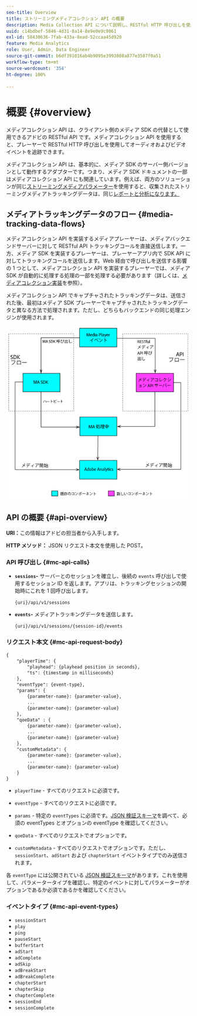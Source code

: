```yaml
---
seo-title: Overview
title: ストリーミングメディアコレクション API の概要
description: Media Collection API について説明し、RESTful HTTP 呼び出しを使用してオーディオおよびビデオイベントをプレーヤーでトラッキングする方法について説明します。
uuid: c14bdbef-5846-4d31-8a14-8e9e0e9c9861
exl-id: 58430636-7fab-433a-8ead-52ccaa45d920
feature: Media Analytics
role: User, Admin, Data Engineer
source-git-commit: b6df391016ab4b9095e3993808a877e3587f0a51
workflow-type: tm+mt
source-wordcount: '354'
ht-degree: 100%

---
```


# 概要 {#overview}

メディアコレクション API は、クライアント側のメディア SDK の代替として使用できるアドビの RESTful API です。メディアコレクション API を使用すると、プレーヤーで RESTful HTTP 呼び出しを使用してオーディオおよびビデオイベントを追跡できます。

メディアコレクション API は、基本的に、メディア SDK のサーバー側バージョンとして動作するアダプターです。つまり、メディア SDK ドキュメントの一部はメディアコレクション API にも関連しています。例えば、両方のソリューションが同じ[ストリーミングメディアパラメーター](/help/metrics-and-metadata/audio-video-parameters.md)を使用すると、収集されたストリーミングメディアトラッキングデータは、同じ[レポートと分析になります。](/help/media-reports/media-reports-enable.md)

## メディアトラッキングデータのフロー {#media-tracking-data-flows}

メディアコレクション API を実装するメディアプレーヤーは、メディアバックエンドサーバーに対して RESTful API トラッキングコールを直接送信します。一方、メディア SDK を実装するプレーヤーは、プレーヤーアプリ内で SDK API に対してトラッキングコールを送信します。Web 経由で呼び出しを送信する影響の 1 つとして、メディアコレクション API を実装するプレーヤーでは、メディア SDK が自動的に処理する処理の一部を処理する必要があります（詳しくは、[メディアコレクション実装](mc-api-impl/mc-api-quick-start.md)を参照）。

メディアコレクション API でキャプチャされたトラッキングデータは、送信された後、最初はメディア SDK プレーヤーでキャプチャされたトラッキングデータと異なる方法で処理されます。ただし、どちらもバックエンドの同じ処理エンジンが使用されます。

![](assets/col_api_overview_simple.png)

## API の概要 {#api-overview}

**URI：**&#x200B;この情報はアドビの担当者から入手します。

**HTTP メソッド：** JSON リクエスト本文を使用した POST。

### API 呼び出し {#mc-api-calls}

* **`sessions`-** サーバーとのセッションを確立し、後続の `events` 呼び出しで使用するセッション ID を返します。アプリは、トラッキングセッションの開始時にこれを 1 回呼び出します。

   ```
   {uri}/api/v1/sessions
   ```

* **`events`-** メディアトラッキングデータを送信します。

   ```
   {uri}/api/v1/sessions/{session-id}/events
   ```

### リクエスト本文 {#mc-api-request-body}

```
{
    "playerTime": {
        "playhead": {playhead position in seconds},
        "ts": {timestamp in milliseconds}
    },
    "eventType": {event-type},
    "params": {
        {parameter-name}: {parameter-value},
        ...
        {parameter-name}: {parameter-value}
    },
    "qoeData" : {
        {parameter-name}: {parameter-value},
        ...
        {parameter-name}: {parameter-value}
    },
    "customMetadata": {
        {parameter-name}: {parameter-value},
        ...
        {parameter-name}: {parameter-value}
    }
}
```

* `playerTime` - すべてのリクエストに必須です。
* `eventType` - すべてのリクエストに必須です。
* `params` - 特定の `eventTypes` に必須です。[JSON 検証スキーマ](mc-api-ref/mc-api-json-validation.md)を調べて、必須の eventTypes とオプションの eventType を確認してください。

* `qoeData` - すべてのリクエストでオプションです。
* `customMetadata` - すべてのリクエストでオプションです。ただし、`sessionStart`、`adStart` および `chapterStart` イベントタイプでのみ送信されます。

各 `eventType` には公開されている [JSON 検証スキーマ](mc-api-ref/mc-api-json-validation.md)があります。これを使用して、パラメータータイプを確認し、特定のイベントに対してパラメーターがオプションであるか必須であるかを確認してください。

### イベントタイプ {#mc-api-event-types}

* `sessionStart`
* `play`
* `ping`
* `pauseStart`
* `bufferStart`
* `adStart`
* `adComplete`
* `adSkip`
* `adBreakStart`
* `adBreakComplete`
* `chapterStart`
* `chapterSkip`
* `chapterComplete`
* `sessionEnd`
* `sessionComplete`
